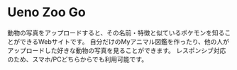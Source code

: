 # Ueno Zoo Go
動物の写真をアップロードすると、その名前・特徴と似ているポケモンを知ることができるWebサイトです。
自分だけのMyアニマル図鑑を作ったり、他の人がアップロードした好きな動物の写真を見ることができます。
レスポンシブ対応のため、スマホ/PCどちらからでも利用可能です。
